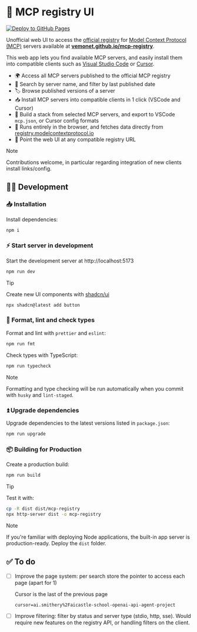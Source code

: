 # 🔌 MCP registry UI

[![Deploy to GitHub Pages](https://github.com/vemonet/mcp-registry/actions/workflows/deploy.yml/badge.svg)](https://github.com/vemonet/mcp-registry/actions/workflows/deploy.yml)

Unofficial web UI to access the [official registry](https://github.com/modelcontextprotocol/registry) for [Model Context Protocol (MCP)](https://modelcontextprotocol.io/) servers available at **[vemonet.github.io/mcp-registry](https://vemonet.github.io/mcp-registry)**.

This web app lets you find available MCP servers, and easily install them into compatible clients such as [Visual Studio Code](https://code.visualstudio.com/docs/copilot/customization/mcp-servers) or [Cursor](https://cursor.com/docs/context/mcp).

- 🌍 Access all MCP servers published to the official MCP registry
- 🔎 Search by server name, and filter by last published date
- 🏷️ Browse published versions of a server
- 📥 Install MCP servers into compatible clients in 1 click (VSCode and Cursor)
- 🧩 Build a stack from selected MCP servers, and export to VSCode `mcp.json`, or Cursor config formats
- 🦊 Runs entirely in the browser, and fetches data directly from [registry.modelcontextprotocol.io](https://registry.modelcontextprotocol.io/docs)
- 🔌 Point the web UI at any compatible registry URL

> [!NOTE]
>
> Contributions welcome, in particular regarding integration of new clients install links/config.

## 🧑‍💻 Development

### 📥 Installation

Install dependencies:

```sh
npm i
```

### ⚡️ Start server in development

Start the development server at http://localhost:5173

```sh
npm run dev
```

> [!TIP]
>
> Create new UI components with [shadcn/ui](https://ui.shadcn.com/docs/components)
>
> ```sh
> npx shadcn@latest add button
> ```

### 🧹 Format, lint and check types

Format and lint with `prettier` and `eslint`:

```sh
npm run fmt
```

Check types with TypeScript:

```sh
npm run typecheck
```

> [!NOTE]
>
> Formatting and type checking will be run automatically when you commit with `husky` and `lint-staged`.

### ⏫ Upgrade dependencies

Upgrade dependencies to the latest versions listed in `package.json`:

```sh
npm run upgrade
```

### 📦 Building for Production

Create a production build:

```sh
npm run build
```

> [!TIP]
>
> Test it with:
>
> ```sh
> cp -R dist dist/mcp-registry
> npx http-server dist -o mcp-registry
> ```

> [!NOTE]
>
> If you're familiar with deploying Node applications, the built-in app server is production-ready. Deploy the `dist` folder.

## ✅ To do

- [ ] Improve the page system: per search store the pointer to access each page (apart for 1)

  Cursor is the last of the previous page

  ```
  cursor=ai.smithery%2Faicastle-school-openai-api-agent-project
  ```

- [ ] Improve filtering: filter by status and server type (stdio, http, sse). Would require new features on the registry API, or handling filters on the client.

